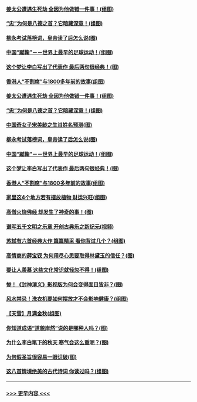 #### [姜太公遭遇生死劫 全因为他做错一件事！(组图)](../pages/p7/895226.md?t=09182000) 
#### [“忠”为何是八德之首？它暗藏深意！(组图)](../pages/p7/907106.md?t=09182000) 
#### [柳永考试落榜词，皇帝读了后怎么说(图)](../pages/p7/906476.md?t=09182000) 
#### [中国“蹴鞠”－－世界上最早的足球运动！(组图)](../pages/p7/907235.md?t=09182000) 
#### [这个梦让李白写出了代表作 最后两句很经典！(图)](../pages/p7/907231.md?t=09182000) 
#### [香港人“不割席”与1800多年前的故事(组图)](../pages/p7/907324.md?t=09182000) 
#### [姜太公遭遇生死劫 全因为他做错一件事！(组图)](../pages/p7/895226.md?t=09182000) 
#### [“忠”为何是八德之首？它暗藏深意！(组图)](../pages/p7/907106.md?t=09182000) 
#### [中国奇女子宋美龄之生肖姓名预测(图)](../pages/p7/906542.md?t=09182000) 
#### [柳永考试落榜词，皇帝读了后怎么说(图)](../pages/p7/906476.md?t=09182000) 
#### [中国“蹴鞠”－－世界上最早的足球运动！(组图)](../pages/p7/907235.md?t=09182000) 
#### [这个梦让李白写出了代表作 最后两句很经典！(图)](../pages/p7/907231.md?t=09182000) 
#### [香港人“不割席”与1800多年前的故事(组图)](../pages/p7/907324.md?t=09182000) 
#### [家里这4个地方若有摆放植物 财运兴旺(组图)](../pages/p7/887505.md?t=09182000) 
#### [高僧火烧佛经 却发生了神奇的事！(图)](../pages/p7/904058.md?t=09182000) 
#### [谱写五千文明之乐章 开创古典乐之新纪元(视频)](../pages/p7/904231.md?t=09182000) 
#### [苏轼有六首经典大作 篇篇精采 看你背过几个？(组图)](../pages/p7/904734.md?t=09182000) 
#### [高情商的薛宝钗 为何用尽心思要取得林黛玉的信任？(图)](../pages/p7/884033.md?t=09182000) 
#### [要让人羡慕 这些文化常识就轻忽不得！(组图)](../pages/p7/898803.md?t=09182000) 
#### [惨！《封神演义》影视版为何会变得面目皆非？(图)](../pages/p7/906532.md?t=09182000) 
#### [风水禁忌！洗衣机要如何摆放才不会影响健康？(组图)](../pages/p7/905903.md?t=09182000) 
#### [【天雪】月满金秋(组图)](../pages/p7/907385.md?t=09182000) 
#### [你知道成语“道貌岸然”说的是哪种人吗？(图)](../pages/p7/907226.md?t=09182000) 
#### [为什么李白笔下的秋天 寒气会这么重呢？(图)](../pages/p7/905581.md?t=09182000) 
#### [为何假圣旨很容易一眼识破(图)](../pages/p7/906472.md?t=09182000) 
#### [这八首情境绝美的古代诗词 你读过吗？(组图)](../pages/p7/904852.md?t=09182000) 

----
#### [ >>> 更早内容 <<< ](../indexes/p7-earlier.md)
